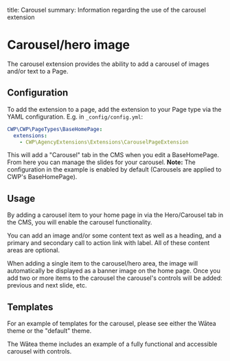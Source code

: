 title: Carousel
summary: Information regarding the use of the carousel extension

# Carousel/hero image

The carousel extension provides the ability to add a carousel of images and/or text to a Page.

## Configuration

To add the extension to a page, add the extension to your Page type via the YAML configuration. E.g. in `_config/config.yml`:

```yml
CWP\CWP\PageTypes\BaseHomePage:
  extensions:
    - CWP\AgencyExtensions\Extensions\CarouselPageExtension
```

This will add a "Carousel" tab in the CMS when you edit a BaseHomePage. From here you can manage the slides for your
carousel.
**Note:** The configuration in the example is enabled by default (Carousels are applied to CWP's BaseHomePage).

## Usage

By adding a carousel item to your home page in via the Hero/Carousel tab in the CMS, you will enable the carousel functionality.

You can add an image and/or some content text as well as a heading, and a primary and secondary call to action link with label. All of these content areas are optional.

When adding a single item to the carousel/hero area, the image will automatically be displayed as a banner image on the home page. Once you add two or more items to the carousel the carousel's controls will be added: previous and next slide, etc.

## Templates

For an example of templates for the carousel, please see either the Wātea theme or the "default" theme.

The Wātea theme includes an example of a fully functional and accessible carousel with controls.
